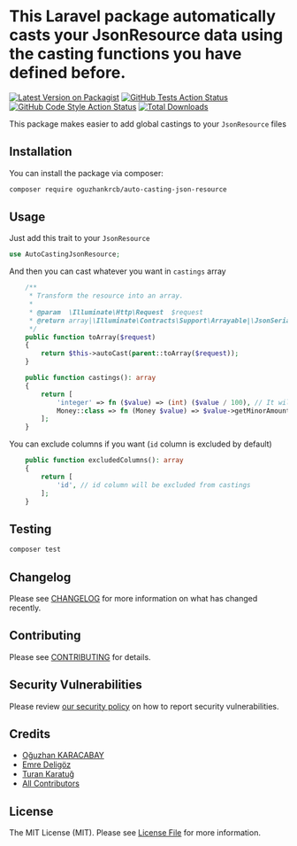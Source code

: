 # This Laravel package automatically casts your JsonResource data using the casting functions you have defined before.

[![Latest Version on Packagist](https://img.shields.io/packagist/v/oguzhankrcb/auto-casting-json-resource.svg?style=flat-square)](https://packagist.org/packages/oguzhankrcb/auto-casting-json-resource)
[![GitHub Tests Action Status](https://img.shields.io/github/workflow/status/oguzhankrcb/auto-casting-json-resource/run-tests?label=tests)](https://github.com/oguzhankrcb/auto-casting-json-resource/actions?query=workflow%3Arun-tests+branch%3Amain)
[![GitHub Code Style Action Status](https://img.shields.io/github/workflow/status/oguzhankrcb/auto-casting-json-resource/Check%20&%20fix%20styling?label=code%20style)](https://github.com/oguzhankrcb/auto-casting-json-resource/actions?query=workflow%3A"Check+%26+fix+styling"+branch%3Amain)
[![Total Downloads](https://img.shields.io/packagist/dt/oguzhankrcb/auto-casting-json-resource.svg?style=flat-square)](https://packagist.org/packages/oguzhankrcb/auto-casting-json-resource)

This package makes easier to add global castings to your `JsonResource` files

## Installation

You can install the package via composer:

```bash
composer require oguzhankrcb/auto-casting-json-resource
```

## Usage

Just add this trait to your `JsonResource`
```php
use AutoCastingJsonResource;
```

And then you can cast whatever you want in `castings` array

```php
    /**
     * Transform the resource into an array.
     *
     * @param  \Illuminate\Http\Request  $request
     * @return array|\Illuminate\Contracts\Support\Arrayable|\JsonSerializable
     */
    public function toArray($request)
    {
        return $this->autoCast(parent::toArray($request));
    }

    public function castings(): array
    {
        return [
            'integer' => fn ($value) => (int) ($value / 100), // It will divide all integer objects with 100
            Money::class => fn (Money $value) => $value->getMinorAmount()->toInt() / 2, // It will cast all Brick\Money\Money objects to integer and divide them with 2
        ];
    }
```

You can exclude columns if you want (`id` column is excluded by default)

```php
    public function excludedColumns(): array
    {
        return [
            'id', // id column will be excluded from castings
        ];
    }
```

## Testing

```bash
composer test
```

## Changelog

Please see [CHANGELOG](CHANGELOG.md) for more information on what has changed recently.

## Contributing

Please see [CONTRIBUTING](https://github.com/spatie/.github/blob/main/CONTRIBUTING.md) for details.

## Security Vulnerabilities

Please review [our security policy](../../security/policy) on how to report security vulnerabilities.

## Credits

- [Oğuzhan KARACABAY](https://github.com/oguzhankrcb)
- [Emre Deligöz](https://github.com/deligoez)
- [Turan Karatuğ](https://github.com/tkaratug)
- [All Contributors](../../contributors)

## License

The MIT License (MIT). Please see [License File](LICENSE.md) for more information.
